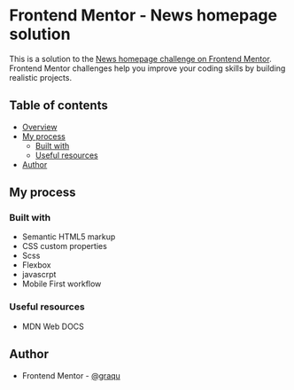 # Frontend Mentor - News homepage solution

This is a solution to the [News homepage challenge on Frontend Mentor](https://www.frontendmentor.io/challenges/news-homepage-H6SWTa1MFl). Frontend Mentor challenges help you improve your coding skills by building realistic projects. 

## Table of contents

- [Overview](#overview)
- [My process](#my-process)
  - [Built with](#built-with)
  - [Useful resources](#useful-resources)
- [Author](#author)

## My process



### Built with

- Semantic HTML5 markup
- CSS custom properties
- Scss
- Flexbox
- javascrpt
- Mobile First workflow

### Useful resources

- MDN Web DOCS

## Author

- Frontend Mentor - [@graqu](https://www.frontendmentor.io/profile/graqu)
